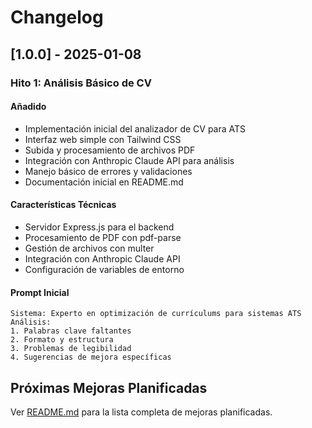 # Changelog

## [1.0.0] - 2025-01-08
### Hito 1: Análisis Básico de CV

#### Añadido
- Implementación inicial del analizador de CV para ATS
- Interfaz web simple con Tailwind CSS
- Subida y procesamiento de archivos PDF
- Integración con Anthropic Claude API para análisis
- Manejo básico de errores y validaciones
- Documentación inicial en README.md

#### Características Técnicas
- Servidor Express.js para el backend
- Procesamiento de PDF con pdf-parse
- Gestión de archivos con multer
- Integración con Anthropic Claude API
- Configuración de variables de entorno

#### Prompt Inicial
```
Sistema: Experto en optimización de currículums para sistemas ATS
Análisis:
1. Palabras clave faltantes
2. Formato y estructura
3. Problemas de legibilidad
4. Sugerencias de mejora específicas
```

## Próximas Mejoras Planificadas
Ver [README.md](./README.md) para la lista completa de mejoras planificadas.
